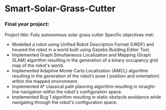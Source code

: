 # Smart-Solar-Grass-Cutter

### Final year project:
Project title: Fully autonomous solar grass cutter
Specific objectives met:
 - Modelled a robot using Unified Robot Description Format (URDF) and housed the robot in a world built using Gazebo Building Editor Tool.
 - Implemented Graph Simultaneous Localization and Mapping (Graph SLAM) algorithm resulting in the generation of a binary occupancy grid map of the robot's world.
 - Implemented Adaptive Monte Carlo Localization (AMCL) algorithm resulting in the generation of the robot’s pose ( position and orientation) within the mapped     environment.
 - Implemented A* classical path planning algorithm resulting in straight-line navigation within the robot's configuration space.
 - Implemented Bug 1 algorithm resulting in static obstacle avoidance while navigating through the robot's configuration space.
